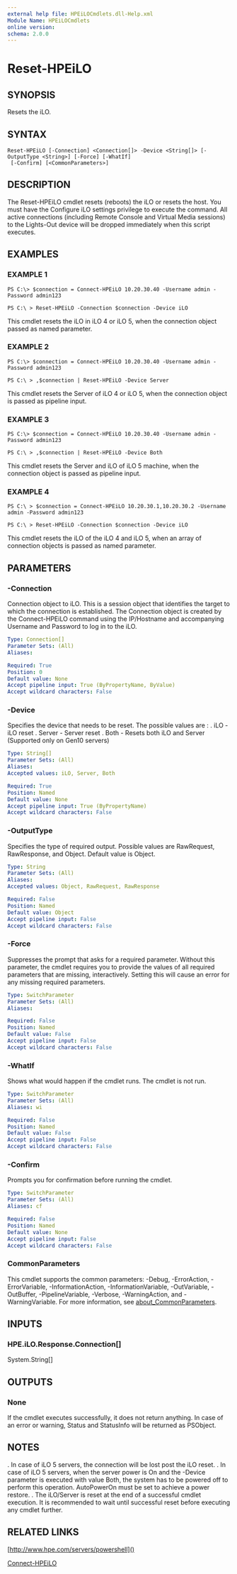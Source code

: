 ```yaml
---
external help file: HPEiLOCmdlets.dll-Help.xml
Module Name: HPEiLOCmdlets
online version:
schema: 2.0.0
---
```


# Reset-HPEiLO

## SYNOPSIS
Resets the iLO.

## SYNTAX

```
Reset-HPEiLO [-Connection] <Connection[]> -Device <String[]> [-OutputType <String>] [-Force] [-WhatIf]
 [-Confirm] [<CommonParameters>]
```

## DESCRIPTION
The Reset-HPEiLO cmdlet resets (reboots) the iLO or resets the host.
You must have the Configure iLO settings privilege to execute the command.
All active connections (including Remote Console and Virtual Media sessions) to the Lights-Out device will be dropped immediately when this script executes.

## EXAMPLES

### EXAMPLE 1
```
PS C:\> $connection = Connect-HPEiLO 10.20.30.40 -Username admin -Password admin123 

PS C:\ > Reset-HPEiLO -Connection $connection -Device iLO
```

This cmdlet resets the iLO in iLO 4 or iLO 5, when the connection object passed as named parameter.

### EXAMPLE 2
```
PS C:\> $connection = Connect-HPEiLO 10.20.30.40 -Username admin -Password admin123 

PS C:\ > ,$connection | Reset-HPEiLO -Device Server
```

This cmdlet resets the Server of iLO 4 or iLO 5, when the connection object is passed as pipeline input.

### EXAMPLE 3
```
PS C:\> $connection = Connect-HPEiLO 10.20.30.40 -Username admin -Password admin123 

PS C:\ > ,$connection | Reset-HPEiLO -Device Both
```

This cmdlet resets the Server and iLO of iLO 5 machine, when the connection object is passed as pipeline input.

### EXAMPLE 4
```
PS C:\ > $connection = Connect-HPEiLO 10.20.30.1,10.20.30.2 -Username admin -Password admin123 

PS C:\ > Reset-HPEiLO -Connection $connection -Device iLO
```

This cmdlet resets the iLO of the iLO 4 and iLO 5, when an array of connection objects is passed as named parameter.

## PARAMETERS

### -Connection
Connection object to iLO.
This is a session object that identifies the target to which the connection is established.
The Connection object is created by the Connect-HPEiLO command using the IP/Hostname and accompanying Username and Password to log in to the iLO.

```yaml
Type: Connection[]
Parameter Sets: (All)
Aliases:

Required: True
Position: 0
Default value: None
Accept pipeline input: True (ByPropertyName, ByValue)
Accept wildcard characters: False
```

### -Device
Specifies the device that needs to be reset.
The possible values are :
.
iLO - iLO reset
.
Server - Server reset
.
Both - Resets both iLO and Server (Supported only on Gen10 servers)

```yaml
Type: String[]
Parameter Sets: (All)
Aliases:
Accepted values: iLO, Server, Both

Required: True
Position: Named
Default value: None
Accept pipeline input: True (ByPropertyName)
Accept wildcard characters: False
```

### -OutputType
Specifies the type of required output.
Possible values are RawRequest, RawResponse, and Object.
Default value is Object.

```yaml
Type: String
Parameter Sets: (All)
Aliases:
Accepted values: Object, RawRequest, RawResponse

Required: False
Position: Named
Default value: Object
Accept pipeline input: False
Accept wildcard characters: False
```

### -Force
Suppresses the prompt that asks for a required parameter.
Without this parameter, the cmdlet requires you to provide the values of all required parameters that are missing, interactively.
Setting this will cause an error for any missing required parameters.

```yaml
Type: SwitchParameter
Parameter Sets: (All)
Aliases:

Required: False
Position: Named
Default value: False
Accept pipeline input: False
Accept wildcard characters: False
```

### -WhatIf
Shows what would happen if the cmdlet runs.
The cmdlet is not run.

```yaml
Type: SwitchParameter
Parameter Sets: (All)
Aliases: wi

Required: False
Position: Named
Default value: False
Accept pipeline input: False
Accept wildcard characters: False
```

### -Confirm
Prompts you for confirmation before running the cmdlet.

```yaml
Type: SwitchParameter
Parameter Sets: (All)
Aliases: cf

Required: False
Position: Named
Default value: None
Accept pipeline input: False
Accept wildcard characters: False
```

### CommonParameters
This cmdlet supports the common parameters: -Debug, -ErrorAction, -ErrorVariable, -InformationAction, -InformationVariable, -OutVariable, -OutBuffer, -PipelineVariable, -Verbose, -WarningAction, and -WarningVariable. For more information, see [about_CommonParameters](http://go.microsoft.com/fwlink/?LinkID=113216).

## INPUTS

### HPE.iLO.Response.Connection[]
System.String[]
## OUTPUTS

### None
If the cmdlet executes successfully, it does not return anything.
In case of an error or warning, Status and StatusInfo will be returned as PSObject.

## NOTES
.
In case of iLO 5 servers, the connection will be lost post the iLO reset.
.
In case of iLO 5 servers, when the server power is On and the -Device parameter is executed with value Both, the system has to be powered off to perform this operation.
AutoPowerOn must be set to achieve a power restore.
.
The iLO/Server is reset at the end of a successful cmdlet execution.
It is recommended to wait until successful reset before executing any cmdlet further.

## RELATED LINKS

[http://www.hpe.com/servers/powershell]()

[Connect-HPEiLO]()

